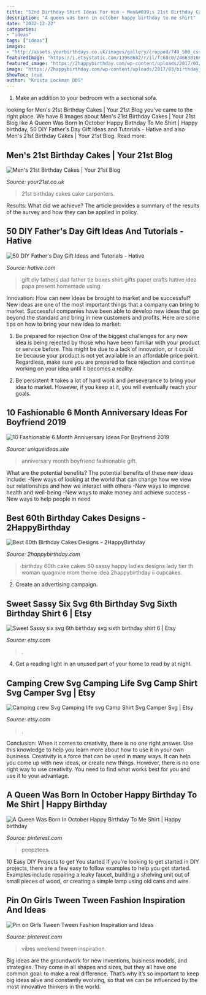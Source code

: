 ```yaml
---
title: "52nd Birthday Shirt Ideas For Him ~ Men&#039;s 21st Birthday Cakes"
description: "A queen was born in october happy birthday to me shirt"
date: "2022-12-22"
categories:
- "ideas"
tags: ["ideas"]
images:
- "http://assets.yourbirthdays.co.uk/images/gallery/cropped/749_500_csupload_41381049.jpg"
featuredImage: "https://i.etsystatic.com/13968682/r/il/fc68c0/2466301661/il_1588xN.2466301661_nvxe.jpg"
featured_image: "https://2happybirthday.com/wp-content/uploads/2017/03/birthday_cake_60_year_women.jpg"
image: "https://2happybirthday.com/wp-content/uploads/2017/03/birthday_cake_60_year_women.jpg"
ShowToc: true
author: "Krista Lockman DDS"
---
```



1. Make an addition to your bedroom with a sectional sofa.

	

		
looking for Men&#039;s 21st Birthday Cakes | Your 21st Blog you've came to the right place. We have 8 Images about Men&#039;s 21st Birthday Cakes | Your 21st Blog like A Queen Was Born In October Happy Birthday To Me Shirt | Happy birthday, 50 DIY Father&#039;s Day Gift Ideas and Tutorials - Hative and also Men&#039;s 21st Birthday Cakes | Your 21st Blog. Read more:
		
    
## Men&#039;s 21st Birthday Cakes | Your 21st Blog

<img loading=lazy src="http://assets.yourbirthdays.co.uk/images/gallery/cropped/749_500_csupload_41381049.jpg" onerror="this.onerror=null;this.src='https://tse3.mm.bing.net/th?id=OIP.lFPMtZAzaOfqomvvlK0A2AHaHJ&amp;pid=15.1';" alt="Men&#039;s 21st Birthday Cakes | Your 21st Blog">

_Source: your21st.co.uk_

>21st birthday cakes cake carpenters. 

	

Results: What did we achieve?
The article provides a summary of the results of the survey and how they can be applied in policy.

    
## 50 DIY Father&#039;s Day Gift Ideas And Tutorials - Hative

<img loading=lazy src="http://hative.com/wp-content/uploads/2015/05/diy-fathers-day-gifts/32-diy-fathers-day-gift-ideas.jpg" onerror="this.onerror=null;this.src='https://tse4.mm.bing.net/th?id=OIP.qOFeBuQLcmNEU4AoZyEnPAHaOh&amp;pid=15.1';" alt="50 DIY Father&#039;s Day Gift Ideas and Tutorials - Hative">

_Source: hative.com_

>gift diy fathers dad father tie boxes shirt gifts paper crafts hative idea papa present homemade using. 

	

Innovation: How can new ideas be brought to market and be successful?
New ideas are one of the most important things that a company can bring to market. Successful companies have been able to develop new ideas that go beyond the standard and bring in new customers and profits. Here are some tips on how to bring your new idea to market:
1. Be prepared for rejection
One of the biggest challenges for any new idea is being rejected by those who have been familiar with your product or service before. This might be due to a lack of innovation, or it could be because your product is not yet available in an affordable price point. Regardless, make sure you are prepared to face rejection and continue working on your idea until it becomes a reality.

2. Be persistent
It takes a lot of hard work and perseverance to bring your idea to market. However, if you keep at it, you will eventually reach your goals.

    
## 10 Fashionable 6 Month Anniversary Ideas For Boyfriend 2019

<img loading=lazy src="https://www.uniqueideas.site/wp-content/uploads/6-month-anniversary-pinteres-30.jpg" onerror="this.onerror=null;this.src='https://tse2.mm.bing.net/th?id=OIP.KwhLb5xpCNNvWmL_-SQxQQHaJ4&amp;pid=15.1';" alt="10 Fashionable 6 Month Anniversary Ideas For Boyfriend 2019">

_Source: uniqueideas.site_

>anniversary month boyfriend fashionable gift. 

	

What are the potential benefits?
The potential benefits of these new ideas include: 
-New ways of looking at the world that can change how we view our relationships and how we interact with others 
-New ways to improve health and well-being 
-New ways to make money and achieve success 
-New ways to help people in need

    
## Best 60th Birthday Cakes Designs - 2HappyBirthday

<img loading=lazy src="https://2happybirthday.com/wp-content/uploads/2017/03/birthday_cake_60_year_women.jpg" onerror="this.onerror=null;this.src='https://tse3.mm.bing.net/th?id=OIP.IucbkG5oGgVhOVVEk3pD6QAAAA&amp;pid=15.1';" alt="Best 60th Birthday Cakes Designs - 2HappyBirthday">

_Source: 2happybirthday.com_

>birthday 60th cake cakes 60 sassy happy ladies designs lady tier th woman quagmire mom theme idea 2happybirthday ii cupcakes. 

	

2. Create an advertising campaign.

    
## Sweet Sassy Six Svg 6th Birthday Svg Sixth Birthday Shirt 6 | Etsy

<img loading=lazy src="https://i.etsystatic.com/23480307/r/il/a541a6/2575445920/il_fullxfull.2575445920_dd68.jpg" onerror="this.onerror=null;this.src='https://tse1.mm.bing.net/th?id=OIP.0fDuSua7UMSruz-nVjVIngHaE8&amp;pid=15.1';" alt="Sweet Sassy six svg 6th birthday svg sixth birthday shirt 6 | Etsy">

_Source: etsy.com_

>. 

	

4. Get a reading light in an unused part of your home to read by at night.

    
## Camping Crew Svg Camping Life Svg Camp Shirt Svg Camper Svg | Etsy

<img loading=lazy src="https://i.etsystatic.com/13968682/r/il/fc68c0/2466301661/il_1588xN.2466301661_nvxe.jpg" onerror="this.onerror=null;this.src='https://tse1.mm.bing.net/th?id=OIP.0Od3K3PYtFAjNg5mfMoMlAHaFj&amp;pid=15.1';" alt="Camping crew Svg Camping life svg Camp Shirt Svg Camper Svg | Etsy">

_Source: etsy.com_

>. 

	

Conclusion: When it comes to creativity, there is no one right answer. Use this knowledge to help you learn more about how to use it in your own business.
Creativity is a force that can be used in many ways. It can help you come up with new ideas, or create new things. However, there is no one right way to use creativity. You need to find what works best for you and use it to your advantage.

    
## A Queen Was Born In October Happy Birthday To Me Shirt | Happy Birthday

<img loading=lazy src="https://i.pinimg.com/736x/95/df/6f/95df6fd559824c974b011ee2ac9d0120.jpg" onerror="this.onerror=null;this.src='https://tse4.mm.bing.net/th?id=OIP.oV6Uc2VBvWMFAiknd3FRHwHaHa&amp;pid=15.1';" alt="A Queen Was Born In October Happy Birthday To Me Shirt | Happy birthday">

_Source: pinterest.com_

>peepztees. 

	

10 Easy DIY Projects to get You started
If you're looking to get started in DIY projects, there are a few easy to follow examples to help you get started. Examples include repairing a leaky faucet, building a shelving unit out of small pieces of wood, or creating a simple lamp using old cans and wire.

    
## Pin On Girls Tween Tween Fashion Inspiration And Ideas

<img loading=lazy src="https://i.pinimg.com/736x/05/e9/ca/05e9cac1f0e57653da6c08624eb3ed70.jpg" onerror="this.onerror=null;this.src='https://tse3.mm.bing.net/th?id=OIP.E2rXt4IeEXj5laBrt-IeugHaLH&amp;pid=15.1';" alt="Pin on Girls Tween Tween Fashion Inspiration and Ideas">

_Source: pinterest.com_

>vibes weekend tween inspiration. 

	

Big ideas are the groundwork for new inventions, business models, and strategies. They come in all shapes and sizes, but they all have one common goal: to make a real difference. That’s why it’s so important to keep big ideas alive and constantly evolving, so that we can be influenced by the most innovative thinkers in the world.


